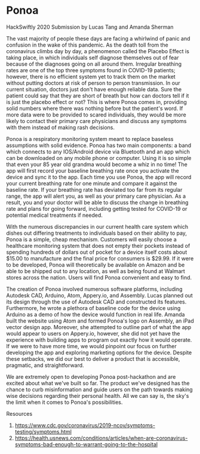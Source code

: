 # Ponoa
HackSwiftly 2020 Submission by Lucas Tang and Amanda Sherman

   The vast majority of people these days are facing a whirlwind of panic and confusion in the wake of this pandemic. As the death toll from the coronavirus climbs day by day, a phenomenon called the Placebo Effect is taking place, in which individuals self diagnose themselves out of fear because of the diagnoses going on all around them. Irregular breathing rates are one of the top three symptoms found in COVID-19 patients; however, there is no efficient system yet to track them on the market without putting doctors at risk of person to person transmission. In our current situation, doctors just don't have enough reliable data. Sure the patient could say that they are short of breath but how can doctors tell if it is just the placebo effect or not? This is where Ponoa comes in, providing solid numbers where there was nothing before but the patient's word. If more data were to be provided to scared individuals, they would be more likely to contact their primary care physicians and discuss any symptoms with them instead of making rash decisions. 

   Ponoa is a respiratory monitoring system meant to replace baseless assumptions with solid evidence. Ponoa has two main components: a band which connects to any IOS/Android device via Bluetooth and an app which can be downloaded on any mobile phone or computer. Using it is so simple that even your 85 year old grandma would become a whiz in no time! The app will first record your baseline breathing rate once you activate the device and sync it to the app. Each time you use Ponoa, the app will record your current breathing rate for one minute and compare it against the baseline rate. If your breathing rate has deviated too far from its regular range, the app will alert you, as well as your primary care physician. As a result, you and your doctor will be able to discuss the change in breathing rate and plans for going forward, including getting tested for COVID-19 or potential medical treatments if needed.

  With the numerous discrepancies in our current health care system which dishes out differing treatments to individuals based on their ability to pay, Ponoa is a simple, cheap mechanism. Customers will easily choose a healthcare monitoring system that does not empty their pockets instead of spending hundreds of dollars out of pocket for a device itself costs about $15.00 to manufacture and the final price for consumers is $29.99. If it were to be developed, Ponoa will theoretically be available on Amazon and be able to be shipped out to any location, as well as being found at Walmart stores across the nation. Users will find Ponoa convenient and easy to find.
  
  The creation of Ponoa involved numerous software platforms, including Autodesk CAD, Arduino, Atom, Appery.io, and Assembly. Lucas planned out its design through the use of Autodesk CAD and constructed its features. Furthermore, he wrote a plethora of baseline code for the device using Arduino as a demo of how the device would function in real life. Amanda built the website using Atom and formed Ponoa's logo on Assembly, an iPad vector design app. Moreover, she attempted to outline part of what the app would appear to users on Appery.io, however, she did not yet have the experience with building apps to program out exactly how it would operate. If we were to have more time, we would pinpoint our focus on further developing the app and exploring marketing options for the device. Despite these setbacks, we did our best to deliver a product that is accessible, pragmatic, and straightforward. 
  
  We are extremely open to developing Ponoa post-hackathon and are excited about what we've built so far. The product we've designed has the chance to curb misinformation and guide users on the path towards making wise decisions regarding their personal health. All we can say is, the sky's the limit when it comes to Ponoa's possibilities. 

Resources 
1. https://www.cdc.gov/coronavirus/2019-ncov/symptoms-testing/symptoms.html
2. https://health.usnews.com/conditions/articles/when-are-coronavirus-symptoms-bad-enough-to-warrant-going-to-the-hospital
